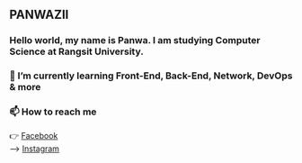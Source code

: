 ## PANWAZII
### Hello world, my name is Panwa. I am studying Computer Science at Rangsit University.

### 🌱 I’m currently learning Front-End, Back-End, Network, DevOps & more
### 📫 How to reach me
:point_right: [Facebook](https://www.facebook.com/PANWAZII/)<br>
--> [Instagram](https://www.instagram.com/panwazii/)<br>
<!--
**PANWAZII/PANWAZII** is a ✨ _special_ ✨ repository because its `README.md` (this file) appears on your GitHub profile.

Here are some ideas to get you started:

- 🔭 I’m currently working on ...
- 🌱 I’m currently learning ...
- 👯 I’m looking to collaborate on ...
- 🤔 I’m looking for help with ...
- 💬 Ask me about ...
- 📫 How to reach me: ...
- 😄 Pronouns: ...
- ⚡ Fun fact: ...
-->
